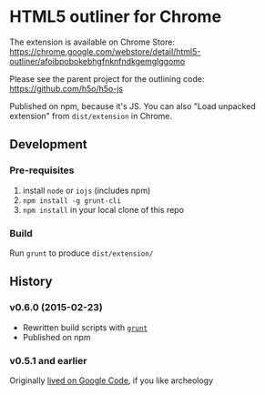 # HTML5 outliner for Chrome #

The extension is available on Chrome Store: https://chrome.google.com/webstore/detail/html5-outliner/afoibpobokebhgfnknfndkgemglggomo

Please see the parent project for the outlining code: https://github.com/h5o/h5o-js

Published on npm, because it's JS. You can also "Load unpacked extension" from `dist/extension` in Chrome.

## Development ##

### Pre-requisites ###

1. install `node` or `iojs` (includes npm)
2. `npm install -g grunt-cli`
3. `npm install` in your local clone of this repo

### Build ###

Run `grunt` to produce `dist/extension/`

## History ##

### v0.6.0 (2015-02-23) ###
* Rewritten build scripts with [`grunt`](http://gruntjs.com)
* Published on npm

### v0.5.1 and earlier ###
Originally [lived on Google Code](https://code.google.com/p/h5o), if you like archeology 
